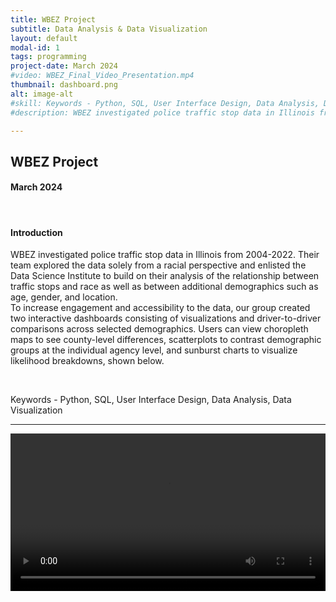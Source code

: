 ```yaml
---
title: WBEZ Project
subtitle: Data Analysis & Data Visualization
layout: default
modal-id: 1
tags: programming
project-date: March 2024
#video: WBEZ_Final_Video_Presentation.mp4
thumbnail: dashboard.png
alt: image-alt
#skill: Keywords - Python, SQL, User Interface Design, Data Analysis, Data Visualization
#description: WBEZ investigated police traffic stop data in Illinois from 2004-2022. Their team explored the data solely from a racial perspective and enlisted the Data Science Institute to build on their analysis of the relationship between traffic stops and race as well as between additional demographics such as age, gender, and location. <br> To increase engagement and accessibility to the data, our group created two interactive dashboards consisting of visualizations and driver-to-driver comparisons across selected demographics. Users can view choropleth maps to see county-level differences, scatterplots to contrast demographic groups at the individual agency level, and sunburst charts to visualize likelihood breakdowns, shown below.

---
```


<html>
<head>
    <meta name="viewport" content="width=device-width, initial-scale=1.0">
</head>
<body>
    <h2>WBEZ Project</h2>
    <h4>March 2024</h4>
    <br>
    <h4>Introduction</h4>
    <p>WBEZ investigated police traffic stop data in Illinois from 2004-2022. Their team explored the data solely from a racial perspective and enlisted the Data Science Institute to build on their analysis of the relationship between traffic stops and race as well as between additional demographics such as age, gender, and location. <br> To increase engagement and accessibility to the data, our group created two interactive dashboards consisting of visualizations and driver-to-driver comparisons across selected demographics. Users can view choropleth maps to see county-level differences, scatterplots to contrast demographic groups at the individual agency level, and sunburst charts to visualize likelihood breakdowns, shown below.</p>
    <br>
    <p>Keywords - Python, SQL, User Interface Design, Data Analysis, Data Visualization</p>
    <hr class="star-primary">
    <video width="100%" height="auto" controls>
        <source src="img/portfolio/WBEZ_Final_Video_Presentation.mp4" type="video/mp4">
        Your browser does not support the video tag.
    </video>
    <br>
    
</body>
</html>


